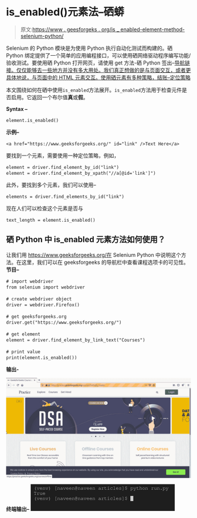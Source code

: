 # is_enabled()元素法–硒蟒

> 原文:[https://www . geesforgeks . org/is _ enabled-element-method-selenium-python/](https://www.geeksforgeeks.org/is_enabled-element-method-selenium-python/)

Selenium 的 Python 模块是为使用 Python 执行自动化测试而构建的。硒 Python 绑定提供了一个简单的应用编程接口，可以使用硒网络驱动程序编写功能/验收测试。要使用硒 Python 打开网页，请使用 get 方法-硒 Python 签出–[导航链接。仅仅能够去一些地方并没有多大用处。我们真正想做的是与页面交互，或者更具体地说，与页面中的 HTML 元素交互。使用硒元素有多种策略，结账–](https://www.geeksforgeeks.org/navigating-links-using-get-method-selenium-python/)[定位策略](https://www.geeksforgeeks.org/locator-strategies-selenium-python/)

本文围绕如何在硒中使用`is_enabled`方法展开。`is_enabled`方法用于检查元件是否启用。它返回一个布尔值**真**或**假**。

**Syntax –**

```
element.is_enabled()
```

**示例–**

```
<a href="https://www.geeksforgeeks.org/" id="link" />Text Here</a>
```

要找到一个元素，需要使用一种定位策略，例如，

```
element = driver.find_element_by_id("link")
element = driver.find_element_by_xpath("//a[@id='link']")
```

此外，要找到多个元素，我们可以使用–

```
elements = driver.find_elements_by_id("link")
```

现在人们可以检查这个元素是否与

```
text_length = element.is_enabled()
```

## 硒 Python 中 is_enabled 元素方法如何使用？

让我们用 https://www.geeksforgeeks.org/在 Selenium Python 中说明这个方法。在这里，我们可以在 geeksforgeeks 的导航栏中查看课程选项卡的可见性。
**节目–**

```
# import webdriver
from selenium import webdriver

# create webdriver object
driver = webdriver.Firefox()

# get geeksforgeeks.org
driver.get("https://www.geeksforgeeks.org/")

# get element 
element = driver.find_element_by_link_text("Courses")

# print value
print(element.is_enabled())
```

**输出-**

![is_enabled() element method - Selenium Python](img/f0907ddfa0efbb461a5e701b81efc05d.png)

**终端输出–**
![is_enabled-element-method-Selenium-Python](img/5cb4baee91c04358dbfb15ac89dfddde.png)